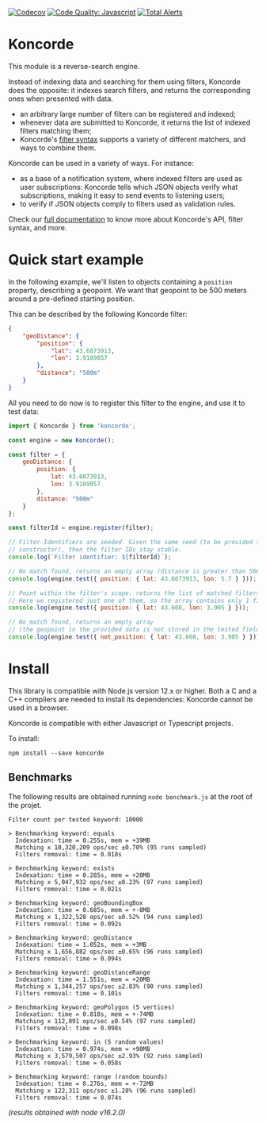 [![Codecov](http://codecov.io/github/kuzzleio/koncorde/coverage.svg?branch=master)](http://codecov.io/github/kuzzleio/koncorde?branch=master)
[![Code Quality: Javascript](https://img.shields.io/lgtm/grade/javascript/g/kuzzleio/koncorde.svg?logo=lgtm&logoWidth=18)](https://lgtm.com/projects/g/kuzzleio/koncorde/context:javascript)
[![Total Alerts](https://img.shields.io/lgtm/alerts/g/kuzzleio/koncorde.svg?logo=lgtm&logoWidth=18)](https://lgtm.com/projects/g/kuzzleio/koncorde/alerts)

# Koncorde

This module is a reverse-search engine.

Instead of indexing data and searching for them using filters, Koncorde does the opposite: it indexes search filters, and returns the corresponding ones when presented with data.

* an arbitrary large number of filters can be registered and indexed;
* whenever data are submitted to Koncorde, it returns the list of indexed filters matching them;
* Koncorde's [filter syntax](https://github.com/kuzzleio/koncorde/wiki/Filter-Syntax) supports a variety of different matchers, and ways to combine them.

Koncorde can be used in a variety of ways. For instance:

* as a base of a notification system, where indexed filters are used as user subscriptions: Koncorde tells which JSON objects verify what subscriptions, making it easy to send events to listening users; 
* to verify if JSON objects comply to filters used as validation rules.

Check our [full documentation](https://github.com/kuzzleio/koncorde/wiki) to know more about Koncorde's API, filter syntax, and more.


# Quick start example

In the following example, we'll listen to objects containing a `position` property, describing a geopoint. We want that geopoint to be 500 meters around a pre-defined starting position.

This can be described by the following Koncorde filter:

```json
{
    "geoDistance": {
        "position": {
            "lat": 43.6073913,
            "lon": 3.9109057
        },
        "distance": "500m"
    }
}
```

All you need to do now is to register this filter to the engine, and use it to test data:

```js
import { Koncorde } from 'koncorde';

const engine = new Koncorde();

const filter = {
    geoDistance: {
        position: {
            lat: 43.6073913,
            lon: 3.9109057
        },
        distance: "500m"
    }
};

const filterId = engine.register(filter);

// Filter Identifiers are seeded. Given the same seed (to be provided to the
// constructor), then the filter IDs stay stable.
console.log(`Filter identifier: ${filterId}`);

// No match found, returns an empty array (distance is greater than 500m)
console.log(engine.test({ position: { lat: 43.6073913, lon: 5.7 } }));

// Point within the filter's scope: returns the list of matched filters
// Here we registered just one of them, so the array contains only 1 filter ID
console.log(engine.test({ position: { lat: 43.608, lon: 3.905 } }));

// No match found, returns an empty array 
// (the geopoint in the provided data is not stored in the tested field)
console.log(engine.test({ not_position: { lat: 43.608, lon: 3.905 } }));
```

# Install

This library is compatible with Node.js version 12.x or higher.
Both a C and a C++ compilers are needed to install its dependencies: Koncorde cannot be used in a browser.

Koncorde is compatible with either Javascript or Typescript projects.

To install:

```
npm install --save koncorde
```


## Benchmarks

The following results are obtained running `node benchmark.js` at the root of the projet.

```
Filter count per tested keyword: 10000

> Benchmarking keyword: equals
  Indexation: time = 0.255s, mem = +39MB
  Matching x 10,320,209 ops/sec ±0.70% (95 runs sampled)
  Filters removal: time = 0.018s

> Benchmarking keyword: exists
  Indexation: time = 0.285s, mem = +20MB
  Matching x 5,047,932 ops/sec ±0.23% (97 runs sampled)
  Filters removal: time = 0.021s

> Benchmarking keyword: geoBoundingBox
  Indexation: time = 0.685s, mem = +-8MB
  Matching x 1,322,528 ops/sec ±0.52% (94 runs sampled)
  Filters removal: time = 0.092s

> Benchmarking keyword: geoDistance
  Indexation: time = 1.052s, mem = +3MB
  Matching x 1,656,882 ops/sec ±0.65% (96 runs sampled)
  Filters removal: time = 0.094s

> Benchmarking keyword: geoDistanceRange
  Indexation: time = 1.551s, mem = +20MB
  Matching x 1,344,257 ops/sec ±2.83% (90 runs sampled)
  Filters removal: time = 0.101s

> Benchmarking keyword: geoPolygon (5 vertices)
  Indexation: time = 0.818s, mem = +-74MB
  Matching x 112,091 ops/sec ±0.54% (97 runs sampled)
  Filters removal: time = 0.098s

> Benchmarking keyword: in (5 random values)
  Indexation: time = 0.974s, mem = +90MB
  Matching x 3,579,507 ops/sec ±2.93% (92 runs sampled)
  Filters removal: time = 0.058s

> Benchmarking keyword: range (random bounds)
  Indexation: time = 0.276s, mem = +-72MB
  Matching x 122,311 ops/sec ±1.28% (96 runs sampled)
  Filters removal: time = 0.074s
```

_(results obtained with node v16.2.0)_

